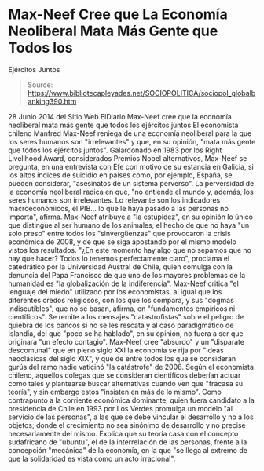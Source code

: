 # Max-Neef Cree que La Economía Neoliberal Mata Más Gente que Todos los 
Ejércitos Juntos

> Source: https://www.bibliotecapleyades.net/SOCIOPOLITICA/sociopol_globalbanking390.htm

28 Junio 2014
del Sitio Web
ElDiario
Max-Neef cree que la
economía neoliberal
mata más gente que todos los
ejércitos juntos
El economista chileno
Manfred Max-Neef reniega de una
economía neoliberal para la que los seres humanos son "irrelevantes" y que,
en su opinión, "mata más gente que todos los ejércitos juntos".
Galardonado en 1983 por los Right Livelihood Award, considerados
Premios Nobel alternativos, Max-Neef se pregunta, en una entrevista con Efe
con motivo de su estancia en Galicia, si los altos índices de suicidio en
países como, por ejemplo, España, se pueden considerar,
"asesinatos de un sistema perverso".
La perversidad de la economía neoliberal radica
en que,
"no entiende el mundo y, además, los seres
humanos son irrelevantes. Lo relevante son los indicadores
macroeconómicos, el PIB... lo que le haya pasado a las personas no
importa", afirma.
Max-Neef atribuye a "la estupidez", en su
opinión lo único que distingue al ser humano de los animales, el hecho de
que no haya "un solo preso" entre todos los "sinvergüenzas" que provocaron
la
crisis económica de 2008, y de que se siga apostando por el mismo
modelo vistos los resultados.
"¿En este momento hay algo que no sepamos
que no hay que hacer? Todos lo tenemos perfectamente claro", proclama el
catedrático por la Universidad Austral de Chile, quien comulga con la
denuncia del Papa Francisco de que uno de los mayores problemas de la
humanidad es "la globalización de la indiferencia".
Max-Neef critica "el lenguaje del miedo"
utilizado por los economistas, al igual que los diferentes credos
religiosos, con los que los compara, y sus "dogmas indiscutibles", que no se
basan, afirma, en "fundamentos empíricos ni científicos".
Se remite a los mensajes "catastrofistas" sobre el peligro de quiebra de los
bancos si no se les rescata y al
caso paradigmático de Islandia, del que
"poco se ha hablado", en su opinión, no fuera a ser que originara "un efecto
contagio".
Max-Neef cree "absurdo" y un "disparate descomunal" que en pleno siglo XXI
la economía se rija por "ideas neoclásicas del siglo XIX", y que de entre
todos los que se consideran gurús del ramo nadie vaticinó "la catástrofe" de
2008.
Según el economista chileno, aquellos colegas que se consideran científicos
deberían actuar como tales y plantearse buscar alternativas cuando ven que
"fracasa su teoría", y sin embargo estos "insisten en más de lo mismo".
Como contrapunto a la corriente económica dominante, quien fuera candidato a
la presidencia de Chile en 1993 por Los Verdes promulga un modelo "al
servicio de las personas", a las que se debe vincular el desarrollo y no a
los objetos; donde el crecimiento no sea sinónimo de desarrollo y no precise
necesariamente del mismo.
Explica que su teoría casa con el concepto sudafricano de "ubuntu", el de la
interrelación de las personas, frente a la concepción "mecánica" de la
economía, en la que "se llega al extremo de que la solidaridad es vista como
un acto irracional".
